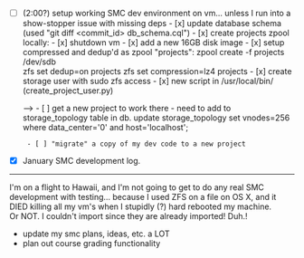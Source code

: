 
- [ ] (2:00?) setup working SMC dev environment on vm... unless I run into a show-stopper issue with missing deps
       - [x] update database schema (used "git diff <commit_id> db_schema.cql")
       - [x] create projects zpool locally: 
                - [x] shutdown vm
                - [x] add a new 16GB disk image
                - [x] setup compressed and dedup'd as zpool "projects":
                       zpool create -f projects /dev/sdb  
                       zfs set dedup=on projects
                       zfs set compression=lz4 projects
                - [x] create storage user with sudo zfs access
                - [x] new script in /usr/local/bin/ (create_project_user.py)

    -->   - [ ] get a new project to work there
               - need to add to storage_topology table in db.
                   update storage_topology set vnodes=256 where data_center='0' and host='localhost';
                   

       - [ ] "migrate" a copy of my dev code to a new project



- [x] January SMC development log. 
---------------------------
I'm on a flight to Hawaii, and I'm not going to get to do any real
SMC development with testing... because I used ZFS on a file on OS X,
and it DIED killing all my vm's when I stupidly (?) hard rebooted my 
machine.  
  Or NOT.  I couldn't import since they are already imported! Duh.!
  - update my smc plans, ideas, etc. a LOT
  - plan out course grading functionality


   